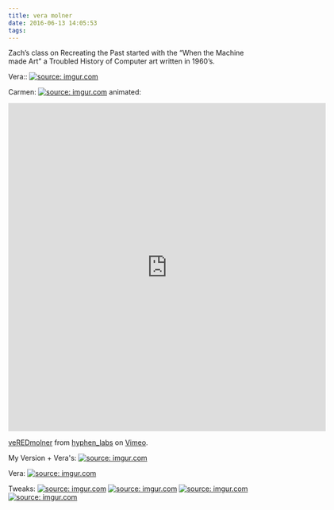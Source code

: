```yaml
---
title: vera molner
date: 2016-06-13 14:05:53
tags:
---
```



Zach’s class on Recreating the Past started with the “When the Machine made Art” a Troubled History of Computer art written in 1960’s.

Vera::
<a href="http://imgur.com/BR0XiJC"><img src="http://i.imgur.com/BR0XiJC.jpg" title="source: imgur.com" /></a>

Carmen:
<a href="http://imgur.com/VajepYl"><img src="http://i.imgur.com/VajepYl.png" title="source: imgur.com" /></a>
animated:
<iframe src="https://player.vimeo.com/video/172241195" width="640" height="661" frameborder="0" webkitallowfullscreen mozallowfullscreen allowfullscreen></iframe>
<p><a href="https://vimeo.com/172241195">veREDmolner</a> from <a href="https://vimeo.com/hyphenlabs">hyphen_labs</a> on <a href="https://vimeo.com">Vimeo</a>.</p>

My Version + Vera's:
<a href="http://imgur.com/JkOuTrr"><img src="http://i.imgur.com/JkOuTrr.png" title="source: imgur.com" /></a>

Vera:
<a href="http://imgur.com/BR0XiJC"><img src="http://i.imgur.com/BR0XiJC.jpg" title="source: imgur.com" /></a>

Tweaks:
<a href="http://imgur.com/6QcGHHi"><img src="http://i.imgur.com/6QcGHHi.png" title="source: imgur.com" /></a>
<a href="http://imgur.com/aDtmBZE"><img src="http://i.imgur.com/aDtmBZE.png" title="source: imgur.com" /></a>
<a href="http://imgur.com/Esuf9xf"><img src="http://i.imgur.com/Esuf9xf.png" title="source: imgur.com" /></a>
<a href="http://imgur.com/aPEIZc6"><img src="http://i.imgur.com/aPEIZc6.png" title="source: imgur.com" /></a>